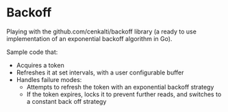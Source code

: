 # Backoff
Playing with the github.com/cenkalti/backoff library (a ready to use implementation of an exponential backoff algorithm in Go).

Sample code that:

 - Acquires a token
 - Refreshes it at set intervals, with a user configurable buffer
 - Handles failure modes:
     - Attempts to refresh the token with an exponential backoff strategy
     - If the token expires, locks it to prevent further reads, and switches to a constant back off strategy
